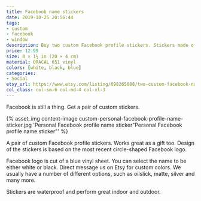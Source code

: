```yaml
---
title: Facebook name stickers
date: 2019-10-25 20:56:44
tags:
- custom
- facebook
- window
description: Buy two custom Facebook profile stickers. Stickers made of glossy ORACAL vinyl.
price: 12.99
size: 8 × 1½ in (20 × 4 cm)
material: ORACAL 651 vinyl
colors: [white, black, blue]
categories:
- Social
etsy_url: https://www.etsy.com/listing/698265088/two-custom-facebook-name-vinyl-stickers
col_class: col-sm-6 col-md-4 col-xl-3
---
```


Facebook is still a thing. Get a pair of custom stickers.

<!-- more -->
{% asset_img content-image custom-personal-facebook-profile-name-sticker.jpg 'Personal Facebook profile name sticker"Personal Facebook profile name sticker"' %}

A pair of custom Facebook profile stickers. Works great as a gift too. Design of the stickers is based on the most recent circle-shaped Facebook logo.

Facebook logo is cut of a blue vinyl sheet. You can select the name to be either white or black. Direct message us on Etsy for custom colors. We usually have a number of different options, such as oilslick, matte, silver and many more.

Stickers are waterproof and perform great indoor and outdoor.
